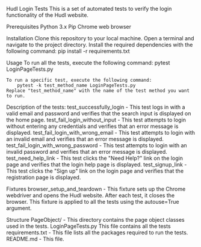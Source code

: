 Hudl Login Tests
    This is a set of automated tests to verify the login functionality of the Hudl website.

Prerequisites
    Python 3.x 
    Pip 
    Chrome web browser


Installation
    Clone this repository to your local machine.
    Open a terminal and navigate to the project directory.
    Install the required dependencies with the following command:
        pip install -r requirements.txt


Usage
    To run all the tests, execute the following command:
        pytest LoginPageTests.py

    To run a specific test, execute the following command:
        pytest -k test_method_name LoginPageTests.py
    Replace "test_method_name" with the name of the test method you want to run.

Description of the tests:
    test_successfully_login - This test logs in with a valid email and password and verifies that the search input is displayed on the home page.
    test_fail_login_without_input - This test attempts to login without entering any credentials and verifies that an error message is displayed.
    test_fail_login_with_wrong_email - This test attempts to login with an invalid email and verifies that an error message is displayed.
    test_fail_login_with_wrong_password - This test attempts to login with an invalid password and verifies that an error message is displayed.
    test_need_help_link - This test clicks the "Need Help?" link on the login page and verifies that the login help page is displayed.
    test_signup_link - This test clicks the "Sign up" link on the login page and verifies that the registration page is displayed.

Fixtures
    browser_setup_and_teardown - This fixture sets up the Chrome webdriver and opens the Hudl website. After each test, it closes the browser. This fixture is applied to all the tests using the autouse=True argument.

Structure
    PageObject/ - This directory contains the page object classes used in the tests.
    LoginPageTests.py This file contains all the tests
    requirements.txt - This file lists all the packages required to run the tests.
    README.md - This file.